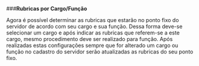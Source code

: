###**Rubricas por Cargo/Função**

Agora é possível determinar as rubricas que estarão no ponto fixo do servidor de acordo com seu cargo e sua função. Dessa forma deve-se selecionar um cargo e após indicar as rubricas que referem-se a este cargo, mesmo procedimento deve ser realizado para função. Após realizadas estas configurações sempre que for alterado um cargo ou função no cadastro do servidor serão atualizadas as rubricas do seu ponto fixo. 

